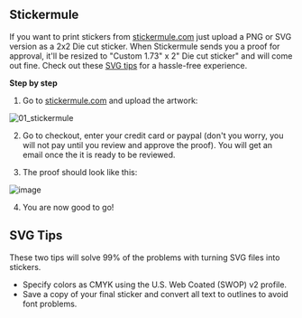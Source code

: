 ## Stickermule

If you want to print stickers from [stickermule.com](https://www.stickermule.com/) just upload a PNG or SVG version as a 2x2 Die cut sticker. When Stickermule sends you a proof for approval, it'll be resized to "Custom 1.73" x 2" Die cut sticker"  and will come out fine. Check out these [SVG tips](#svg_tips) for a hassle-free experience.


**Step by step**

1) Go to [stickermule.com](https://www.stickermule.com/) and upload the artwork:

![01_stickermule](https://user-images.githubusercontent.com/1934546/32126507-ed434f42-bb25-11e7-9afb-fbc1e07f7dea.gif)


2) Go to checkout, enter your credit card or paypal (don't you worry, you will not pay until you review and approve the proof). You will get an email once the it is ready to be reviewed.

3) The proof should look like this:

![image](https://user-images.githubusercontent.com/1934546/32126617-7377b134-bb26-11e7-9594-5e987d600eb4.png)

4) You are now good to go! 


## SVG Tips

These two tips will solve 99% of the problems with turning SVG files into stickers.

* Specify colors as CMYK using the U.S. Web Coated (SWOP) v2 profile.
* Save a copy of your final sticker and convert all text to outlines to avoid font problems.
